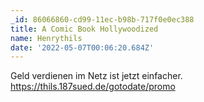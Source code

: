 ```yaml
---
_id: 86066860-cd99-11ec-b98b-717f0e0ec388
title: A Comic Book Hollywoodized
name: Henrythils
date: '2022-05-07T00:06:20.684Z'
---
```

Geld verdienen im Netz ist jetzt einfacher. https://thils.187sued.de/gotodate/promo

